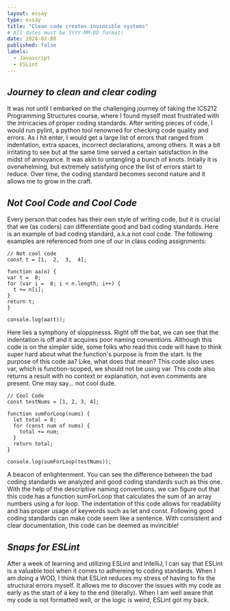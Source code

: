 ```yaml
---
layout: essay
type: essay
title: "Clean code creates invincible systems"
# All dates must be YYYY-MM-DD format!
date: 2024-02-08
published: false
labels:
  - Javascript
  - ESLint 
---
```


## _Journey to clean and clear coding_
It was not until I embarked on the challenging journey of taking the ICS212 Programming Structures course, where I found myself most frustrated with the intricacies of proper coding standards. After writing pieces of code, I would run pylint, a python tool renowned for checking code quality and errors. As I hit enter, I would get a large list of errors that ranged from indentation, extra spaces, incorrect declarations, among others. It was a bit irritating to see but at the same time served a certain satisfaction in the midst of annoyance. It was akin to untangling a bunch of knots. Intially it is overwhelming, but extremely satisfying once the list of errors start to reduce. Over time, the coding standard becomes second nature and it allows me to grow in the craft.

## _Not Cool Code and Cool Code_
Every person that codes has their own style of writing code, but it is crucial that we (as coders) can differentiate good and bad coding standards. Here is an example of bad coding standard, a.k.a not cool code. The following examples are referenced from one of our in class coding assignments:

```
// Not cool code
const t = [1,  2,  3,  4];

function aa(n) {
var t =  0;
for (var i =  0; i < n.length; i++) {
  t += n[i];
}
return t;
}

console.log(aa(t));
```



Here lies a symphony of sloppinesss. Right off the bat, we can see that the indentation is off and it acquires poor naming conventions. Although this code is on the simpler side, some folks who read this code will have to think super hard about what the function's purpose is from the start. Is the purpose of this code aa? Like, what does that mean? This code also uses var, which is function-scoped, we should not be using var. This code also returns a result with no context or explanation, not even comments are present. One may say... not cool dude.

```
// Cool Code
const testNums = [1, 2, 3, 4];

function sumForLoop(nums) {
  let total = 0;
  for (const num of nums) {
    total += num;
  }
  return total;
}

console.log(sumForLoop(testNums));
```


A beacon of enlightenment. You can see the difference between the bad coding standards we analyzed and good coding standards such as this one. With the help of the descriptive naming conventions, we can figure out that this code has a function sumForLoop that calculates the sum of an array numbers using a for loop. The indentation of this code allows for readability and has proper usage of keywords such as let and const. Following good coding standards can make code seem like a sentence. With consistent and clear documentation, this code can be deemed as invincible!

## _Snaps for ESLint_
After a week of learning and utilizing ESLint and IntelliJ, I can say that ESLint is a valuable tool when it comes to adhereing to coding standards. When I am doing a WOD, I think that ESLint reduces my stress of having to fix the structural errors myself. It allows me to discover the issues with my code as early as the start of a key to the end (literally). When I am well aware that my code is not formatted well, or the logic is weird, ESLint got my back. 
